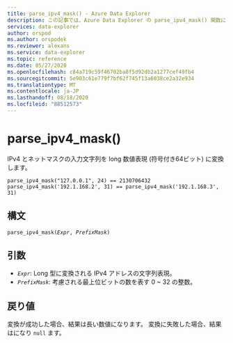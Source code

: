 ```yaml
---
title: parse_ipv4_mask() - Azure Data Explorer
description: この記事では、Azure Data Explorer の parse_ipv4_mask() 関数について説明します。
services: data-explorer
author: orspod
ms.author: orspodek
ms.reviewer: alexans
ms.service: data-explorer
ms.topic: reference
ms.date: 05/27/2020
ms.openlocfilehash: c84a719c59f46702ba8f5d92db2a1277cef49fb4
ms.sourcegitcommit: 5e903c61e779f7bf62f745f13a6038ce2a32e934
ms.translationtype: MT
ms.contentlocale: ja-JP
ms.lasthandoff: 08/18/2020
ms.locfileid: "88512573"
---
```

# <a name="parse_ipv4_mask"></a>parse_ipv4_mask()

IPv4 とネットマスクの入力文字列を long 数値表現 (符号付き64ビット) に変換します。

```kusto
parse_ipv4_mask("127.0.0.1", 24) == 2130706432
parse_ipv4_mask('192.1.168.2', 31) == parse_ipv4_mask('192.1.168.3', 31)
```

## <a name="syntax"></a>構文

`parse_ipv4_mask(`*`Expr`*`, `*`PrefixMask`*`)`

## <a name="arguments"></a>引数

* *`Expr`*: Long 型に変換される IPv4 アドレスの文字列表現。 
* *`PrefixMask`*: 考慮される最上位ビットの数を表す 0 ~ 32 の整数。

## <a name="returns"></a>戻り値

変換が成功した場合、結果は長い数値になります。
変換に失敗した場合、結果はになり `null` ます。
